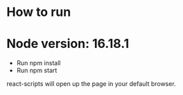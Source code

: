 # How to run 

# Node version: 16.18.1

* Run npm install 
* Run npm start

react-scripts will open up the page in your default browser.
